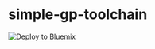 # simple-gp-toolchain

[![Deploy to Bluemix](https://console.ng.bluemix.net/devops/graphics/create_toolchain_button.png)](https://dev-console.stage1.bluemix.net/devops/setup/deploy/?repository=https%3A//github.com/jugu/simple-gp-toolchain)
